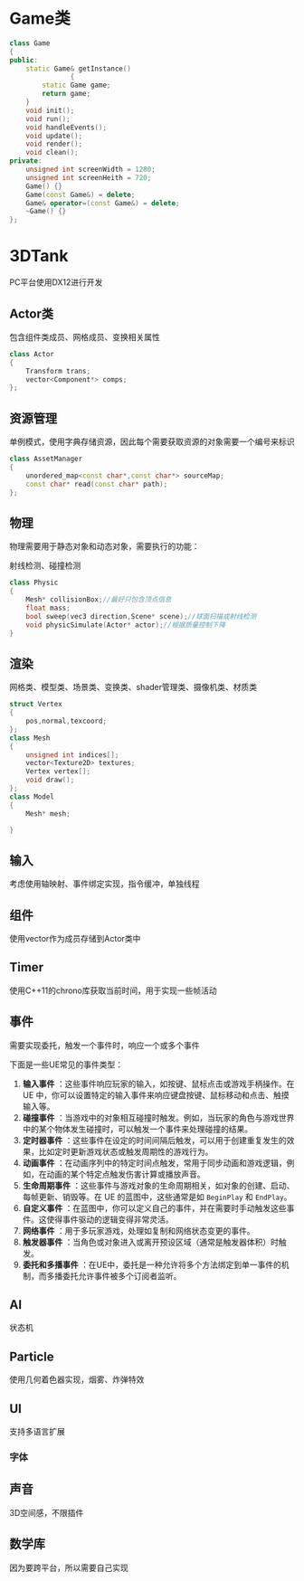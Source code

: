 # Game类

```C++
class Game
{
public:
	static Game& getInstance()
               {
		static Game game;
		return game;
	}
	void init();
	void run();
	void handleEvents();
	void update();
	void render();
	void clean();
private:
	unsigned int screenWidth = 1280;
	unsigned int screenHeith = 720;
	Game() {}
	Game(const Game&) = delete;
	Game& operator=(const Game&) = delete;
	~Game() {}
};
```

# 3DTank

PC平台使用DX12进行开发

## Actor类

包含组件类成员、网格成员、变换相关属性

```C++
class Actor
{
	Transform trans;
	vector<Component*> comps;
};
```

## 资源管理

单例模式，使用字典存储资源，因此每个需要获取资源的对象需要一个编号来标识

```c++
class AssetManager
{
	unordered_map<const char*,const char*> sourceMap;
	const char* read(const char* path);
};
```

## 物理

物理需要用于静态对象和动态对象，需要执行的功能：

射线检测、碰撞检测

```c++
class Physic
{
	Mesh* collisionBox;//最好只包含顶点信息
	float mass;
	bool sweep(vec3 direction,Scene* scene);//球面扫描或射线检测
	void physicSimulate(Actor* actor);//根据质量控制下降
}
```

## 渲染

网格类、模型类、场景类、变换类、shader管理类、摄像机类、材质类

```C++
struct Vertex
{
	pos,normal,texcoord;
};
class Mesh
{
	unsigned int indices[];
	vector<Texture2D> textures;
	Vertex vertex[];
	void draw();
};
class Model
{
	Mesh* mesh;

}
```

## 输入

考虑使用轴映射、事件绑定实现，指令缓冲，单独线程

## 组件

使用vector作为成员存储到Actor类中

## Timer

使用C++11的chrono库获取当前时间，用于实现一些帧活动

## 事件

需要实现委托，触发一个事件时，响应一个或多个事件

下面是一些UE常见的事件类型：

1. **输入事件** ：这些事件响应玩家的输入，如按键、鼠标点击或游戏手柄操作。在 UE 中，你可以设置特定的输入事件来响应键盘按键、鼠标移动和点击、触摸输入等。
2. **碰撞事件** ：当游戏中的对象相互碰撞时触发。例如，当玩家的角色与游戏世界中的某个物体发生碰撞时，可以触发一个事件来处理碰撞的结果。
3. **定时器事件** ：这些事件在设定的时间间隔后触发，可以用于创建重复发生的效果，比如定时更新游戏状态或触发周期性的游戏行为。
4. **动画事件** ：在动画序列中的特定时间点触发，常用于同步动画和游戏逻辑，例如，在动画的某个特定点触发伤害计算或播放声音。
5. **生命周期事件** ：这些事件与游戏对象的生命周期相关，如对象的创建、启动、每帧更新、销毁等。在 UE 的蓝图中，这些通常是如 `BeginPlay` 和 `EndPlay`。
6. **自定义事件** ：在蓝图中，你可以定义自己的事件，并在需要时手动触发这些事件。这使得事件驱动的逻辑变得非常灵活。
7. **网络事件** ：用于多玩家游戏，处理如复制和网络状态变更的事件。
8. **触发器事件** ：当角色或对象进入或离开预设区域（通常是触发器体积）时触发。
9. **委托和多播事件** ：在UE中，委托是一种允许将多个方法绑定到单一事件的机制，而多播委托允许事件被多个订阅者监听。

## AI

状态机

## Particle

使用几何着色器实现，烟雾、炸弹特效

## UI

支持多语言扩展

### 字体

## 声音

3D空间感，不限插件

## 数学库

因为要跨平台，所以需要自己实现

